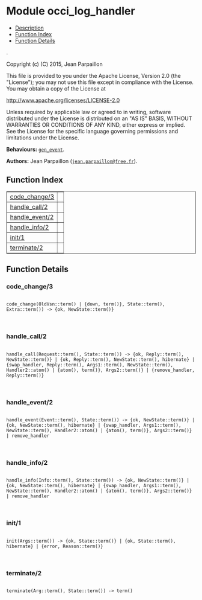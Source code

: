 

# Module occi_log_handler #
* [Description](#description)
* [Function Index](#index)
* [Function Details](#functions)

.

Copyright (c) (C) 2015, Jean Parpaillon

This file is provided to you under the Apache License,
Version 2.0 (the "License"); you may not use this file
except in compliance with the License.  You may obtain
a copy of the License at

http://www.apache.org/licenses/LICENSE-2.0

Unless required by applicable law or agreed to in writing,
software distributed under the License is distributed on an
"AS IS" BASIS, WITHOUT WARRANTIES OR CONDITIONS OF ANY
KIND, either express or implied.  See the License for the
specific language governing permissions and limitations
under the License.

__Behaviours:__ [`gen_event`](gen_event.md).

__Authors:__ Jean Parpaillon ([`jean.parpaillon@free.fr`](mailto:jean.parpaillon@free.fr)).

<a name="index"></a>

## Function Index ##


<table width="100%" border="1" cellspacing="0" cellpadding="2" summary="function index"><tr><td valign="top"><a href="#code_change-3">code_change/3</a></td><td></td></tr><tr><td valign="top"><a href="#handle_call-2">handle_call/2</a></td><td></td></tr><tr><td valign="top"><a href="#handle_event-2">handle_event/2</a></td><td></td></tr><tr><td valign="top"><a href="#handle_info-2">handle_info/2</a></td><td></td></tr><tr><td valign="top"><a href="#init-1">init/1</a></td><td></td></tr><tr><td valign="top"><a href="#terminate-2">terminate/2</a></td><td></td></tr></table>


<a name="functions"></a>

## Function Details ##

<a name="code_change-3"></a>

### code_change/3 ###

<pre><code>
code_change(OldVsn::term() | {down, term()}, State::term(), Extra::term()) -&gt; {ok, NewState::term()}
</code></pre>
<br />

<a name="handle_call-2"></a>

### handle_call/2 ###

<pre><code>
handle_call(Request::term(), State::term()) -&gt; {ok, Reply::term(), NewState::term()} | {ok, Reply::term(), NewState::term(), hibernate} | {swap_handler, Reply::term(), Args1::term(), NewState::term(), Handler2::atom() | {atom(), term()}, Args2::term()} | {remove_handler, Reply::term()}
</code></pre>
<br />

<a name="handle_event-2"></a>

### handle_event/2 ###

<pre><code>
handle_event(Event::term(), State::term()) -&gt; {ok, NewState::term()} | {ok, NewState::term(), hibernate} | {swap_handler, Args1::term(), NewState::term(), Handler2::atom() | {atom(), term()}, Args2::term()} | remove_handler
</code></pre>
<br />

<a name="handle_info-2"></a>

### handle_info/2 ###

<pre><code>
handle_info(Info::term(), State::term()) -&gt; {ok, NewState::term()} | {ok, NewState::term(), hibernate} | {swap_handler, Args1::term(), NewState::term(), Handler2::atom() | {atom(), term()}, Args2::term()} | remove_handler
</code></pre>
<br />

<a name="init-1"></a>

### init/1 ###

<pre><code>
init(Args::term()) -&gt; {ok, State::term()} | {ok, State::term(), hibernate} | {error, Reason::term()}
</code></pre>
<br />

<a name="terminate-2"></a>

### terminate/2 ###

<pre><code>
terminate(Arg::term(), State::term()) -&gt; term()
</code></pre>
<br />

